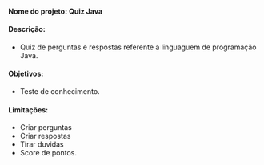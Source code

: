 #### Nome do projeto: Quiz Java 


#### Descrição:

- Quiz de perguntas e respostas referente a linguaguem de programação Java.


#### Objetivos:

- Teste de conhecimento.

#### Limitações:

- Criar perguntas
- Criar respostas
- Tirar duvidas
- Score de pontos.





